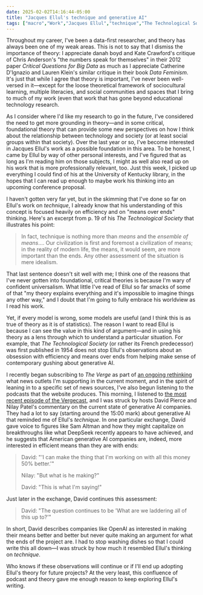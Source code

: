 ```yaml
---
date: 2025-02-02T14:16:44-05:00
title: "Jacques Ellul's technique and generative AI"
tags: ["macro","Work","Jacques Ellul","technique","The Technological Society","La technique ou l'enjeu du siècle","theory","Data feminism","Catherine D'Ignazio","Lauren Klein","danah boyd","Kate Crawford","Chris Anderson","generative AI","The Verge","Vergecast","Nilay Patel","David Pierce"]
---
```

Throughout my career, I've been a data-first researcher, and theory has always been one of my weak areas. This is not to say that I dismiss the importance of theory: I appreciate danah boyd and Kate Crawford's critique of Chris Anderson's "the numbers speak for themselves" in their 2012 paper *Critical Questions for Big Data* as much as I appreciate Catherine D'Ignazio and Lauren Klein's similar critique in their book *Data Feminism*. It's just that while I agree that theory is important, I've never been well-versed in it—except for the loose theoretical framework of sociocultural learning, multiple literacies, and social communities and spaces that I bring to much of my work (even that work that has gone beyond educational technology research. 

As I consider where I'd like my research to go in the future, I've considered the need to get more grounding in theory—and in some critical, foundational theory that can provide some new perspectives on how I think about the relationship between technology and society (or at least social groups within that society). Over the last year or so, I've become interested in Jacques Ellul's work as a possible foundation in this area. To be honest, I came by Ellul by way of other personal interests, and I've figured that as long as I'm reading him on those subjects, I might as well also read up on his work that is more professionally relevant, too. Just this week, I picked up everything I could find of his at the University of Kentucky library, in the hopes that I can read up enough to maybe work his thinking into an upcoming conference proposal.

I haven't gotten very far yet, but in the skimming that I've done so far on Ellul's work on *technique*, I already know that his understanding of this concept is focused heavily on efficiency and on "means over ends" thinking. Here's an excerpt from p. 19 of his *The Technological Society* that illustrates his point: 

> In fact, technique is nothing more than *means* and the *ensemble of means*.... Our civilization is first and foremost a civilization of means; in the reality of modern life, the means, it would seem, are more important than the ends. Any other assessment of the situation is mere idealism.

That last sentence doesn't sit well with me; I think one of the reasons that I've never gotten into foundational, critical theories is because I'm wary of confident universalism. What little I've read of Ellul so far smacks of some of that "my theory explains everything and it's impossible to imagine things any other way," and I doubt that I'm going to fully embrace his worldview as I read his work. 

Yet, if every model is wrong, some models are useful (and I think this is as true of theory as it is of statistics). The reason I want to read Ellul is because I can see the value in this kind of argument—and in using his theory as a lens through which to understand a particular situation. For example, that *The Technological Society* (or rather its French predecessor) was first published in 1954 does not stop Ellul's observations about an obsession with efficiency and means over ends from helping make sense of contemporary gushing about generative AI. 

I recently began subscribing to *The Verge* as part of [an ongoing rethinking](https://spencergreenhalgh.com/communities/a-local-news-dilemma/) what news outlets I'm supporting in the current moment, and in the spirit of leaning in to a specific set of news sources, I've also begun listening to the podcasts that the website produces. This morning, I listened to [the most recent episode of the Vergecast](https://www.theverge.com/the-vergecast/603920/deepseek-nvidia-chatgpt-china-vergecast), and I was struck by hosts David Pierce and Nilay Patel's commentary on the current state of generative AI companies. They had a lot to say (starting around the 15:00 mark) about generative AI that reminded me of Ellul's *technique*. In one particular exchange, David gave voice to figures like Sam Altman and how they might capitalize on breakthroughs like what DeepSeek recently appears to have achieved, and he suggests that American generative AI companies are, indeed, more interested in efficient means than they are with ends:

> David: "'I can make the thing that I'm working on with all this money 50% better.'"
> 
> Nilay: "But what is he making?"
> 
> David: "This is what I'm saying!"

Just later in the exchange, David continues this assessment:

> David: "The question continues to be 'What are we laddering all of this up to?'"

In short, David describes companies like OpenAI as interested in making their means better and better but never quite making an argument for what the ends of the project are. I had to stop washing dishes so that I could write this all down—I was struck by how much it resembled Ellul's thinking on *technique*. 

Who knows if these observations will continue or if I'll end up adopting Ellul's theory for future projects? At the very least, this confluence of podcast and theory gave me enough reason to keep exploring Ellul's writing.